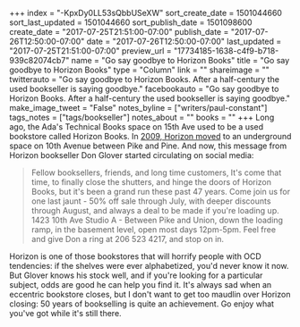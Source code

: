 +++
index = "-KpxDy0LL53sQbbUSeXW"
sort_create_date = 1501044660
sort_last_updated = 1501044660
sort_publish_date = 1501098600
create_date = "2017-07-25T21:51:00-07:00"
publish_date = "2017-07-26T12:50:00-07:00"
date = "2017-07-26T12:50:00-07:00"
last_updated = "2017-07-25T21:51:00-07:00"
preview_url = "17734185-1638-c4f9-b718-939c82074cb7"
name = "Go say goodbye to Horizon Books"
title = "Go say goodbye to Horizon Books"
type = "Column"
link = ""
shareimage = ""
twitterauto = "Go say goodbye to Horizon Books. After a half-century the used bookseller is saying goodbye."
facebookauto = "Go say goodbye to Horizon Books. After a half-century the used bookseller is saying goodbye."
make_image_tweet = "False"
notes_byline = ["writers/paul-constant"]
tags_notes = ["tags/bookseller"]
notes_about = ""
books = ""
+++
Long ago, the Ada's Technical Books space on 15th Ave used to be a used bookstore called Horizon Books. In [2009, Horizon moved](http://www.capitolhillseattle.com/2009/02/horizon-books-closing/) to an underground space on 10th Avenue between Pike and Pine. And now, this message from Horizon bookseller Don Glover started circulating on social media:

<blockquote>Fellow booksellers, friends, and long time customers, It's come that time, to finally close the shutters, and hinge the doors of Horizon Books, but it's been a grand run these past 47 years. Come join us for one last jaunt - 50% off sale through July, with deeper discounts through August, and always a deal to be made if you're loading up. 1423 10th Ave Studio A - Between Pike and Union, down the loading ramp, in the basement level, open most days 12pm-5pm. Feel free and give Don a ring at 206 523 4217, and stop on in.</blockquote>

Horizon is one of those bookstores that will horrify people with OCD tendencies: if the shelves were ever alphabetized, you'd never know it now. But Glover knows his stock well, and if you're looking for a particular subject, odds are good he can help you find it. It's always sad when an eccentric bookstore closes, but I don't want to get too maudlin over Horizon closing: 50 years of bookselling is quite an achievement. Go enjoy what you've got while it's still there.